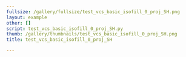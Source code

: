 ```yaml
---
fullsize: /gallery/fullsize/test_vcs_basic_isofill_0_proj_SH.png
layout: example
other: []
script: test_vcs_basic_isofill_0_proj_SH.py
thumb: /gallery/thumbnails/test_vcs_basic_isofill_0_proj_SH.png
title: test_vcs_basic_isofill_0_proj_SH

---
```

